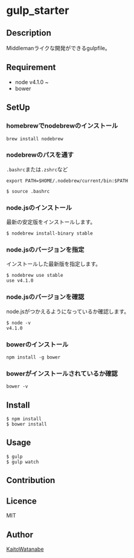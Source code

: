 gulp_starter
====

## Description
Middlemanライクな開発ができるgulpfile。

## Requirement
* node v4.1.0 ~
* bower

## SetUp
### homebrewでnodebrewのインストール

```
brew install nodebrew
```

### nodebrewのパスを通す

`.bashrc`または`.zshrc`など

```
export PATH=$HOME/.nodebrew/current/bin:$PATH
```

```
$ source .bashrc
```

### node.jsのインストール

最新の安定版をインストールします。

```
$ nodebrew install-binary stable
```

### node.jsのバージョンを指定

インストールした最新版を指定します。

```
$ nodebrew use stable
use v4.1.0
```
### node.jsのバージョンを確認

node.jsがつかえるようになっているか確認します。

```
$ node -v
v4.1.0
```

### bowerのインストール

```
npm install -g bower
```

### bowerがインストールされているか確認

```
bower -v
```

## Install

```
$ npm install
$ bower install
```

## Usage

```
$ gulp
$ gulp watch
```

## Contribution

## Licence

MIT

## Author

[KaitoWatanabe](https://github.com/KaitoWatanabe)
